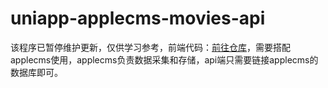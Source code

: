 # uniapp-applecms-movies-api
该程序已暂停维护更新，仅供学习参考，前端代码：[前往仓库][1]，需要搭配applecms使用，applecms负责数据采集和存储，api端只需要链接applecms的数据库即可。


  [1]: https://github.com/deepsearun/uniapp-applecms-movies